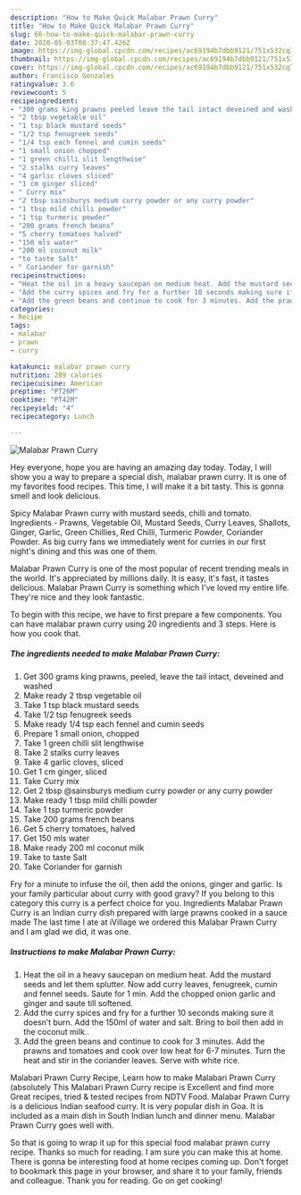 ```yaml
---
description: "How to Make Quick Malabar Prawn Curry"
title: "How to Make Quick Malabar Prawn Curry"
slug: 66-how-to-make-quick-malabar-prawn-curry
date: 2020-05-03T08:37:47.426Z
image: https://img-global.cpcdn.com/recipes/ac69194b7dbb9121/751x532cq70/malabar-prawn-curry-recipe-main-photo.jpg
thumbnail: https://img-global.cpcdn.com/recipes/ac69194b7dbb9121/751x532cq70/malabar-prawn-curry-recipe-main-photo.jpg
cover: https://img-global.cpcdn.com/recipes/ac69194b7dbb9121/751x532cq70/malabar-prawn-curry-recipe-main-photo.jpg
author: Francisco Gonzales
ratingvalue: 3.6
reviewcount: 5
recipeingredient:
- "300 grams king prawns peeled leave the tail intact deveined and washed"
- "2 tbsp vegetable oil"
- "1 tsp black mustard seeds"
- "1/2 tsp fenugreek seeds"
- "1/4 tsp each fennel and cumin seeds"
- "1 small onion chopped"
- "1 green chilli slit lengthwise"
- "2 stalks curry leaves"
- "4 garlic cloves sliced"
- "1 cm ginger sliced"
- " Curry mix"
- "2 tbsp sainsburys medium curry powder or any curry powder"
- "1 tbsp mild chilli powder"
- "1 tsp turmeric powder"
- "200 grams french beans"
- "5 cherry tomatoes halved"
- "150 mls water"
- "200 ml coconut milk"
- "to taste Salt"
- " Coriander for garnish"
recipeinstructions:
- "Heat the oil in a heavy saucepan on medium heat. Add the mustard seeds and let them splutter. Now add curry leaves, fenugreek, cumin and fennel seeds. Saute for 1 min. Add the chopped onion garlic and ginger and saute till softened."
- "Add the curry spices and fry for a further 10 seconds making sure it doesn’t burn. Add the 150ml of water and salt. Bring to boil then add in the coconut milk.."
- "Add the green beans and continue to cook for 3 minutes. Add the prawns and tomatoes and cook over low heat for 6-7 minutes. Turn the heat and stir in the coriander leaves. Serve with white rice."
categories:
- Recipe
tags:
- malabar
- prawn
- curry

katakunci: malabar prawn curry 
nutrition: 289 calories
recipecuisine: American
preptime: "PT26M"
cooktime: "PT42M"
recipeyield: "4"
recipecategory: Lunch

---
```



![Malabar Prawn Curry](https://img-global.cpcdn.com/recipes/ac69194b7dbb9121/751x532cq70/malabar-prawn-curry-recipe-main-photo.jpg)

Hey everyone, hope you are having an amazing day today. Today, I will show you a way to prepare a special dish, malabar prawn curry. It is one of my favorites food recipes. This time, I will make it a bit tasty. This is gonna smell and look delicious.

Spicy Malabar Prawn curry with mustard seeds, chilli and tomato. Ingredients - Prawns, Vegetable Oil, Mustard Seeds, Curry Leaves, Shallots, Ginger, Garlic, Green Chillies, Red Chilli, Turmeric Powder, Coriander Powder. As big curry fans we immediately went for curries in our first night&#39;s dining and this was one of them.

Malabar Prawn Curry is one of the most popular of recent trending meals in the world. It's appreciated by millions daily. It is easy, it's fast, it tastes delicious. Malabar Prawn Curry is something which I've loved my entire life. They're nice and they look fantastic.


To begin with this recipe, we have to first prepare a few components. You can have malabar prawn curry using 20 ingredients and 3 steps. Here is how you cook that.

<!--inarticleads1-->

##### The ingredients needed to make Malabar Prawn Curry:

1. Get 300 grams king prawns, peeled, leave the tail intact, deveined and washed
1. Make ready 2 tbsp vegetable oil
1. Take 1 tsp black mustard seeds
1. Take 1/2 tsp fenugreek seeds
1. Make ready 1/4 tsp each fennel and cumin seeds
1. Prepare 1 small onion, chopped
1. Take 1 green chilli slit lengthwise
1. Take 2 stalks curry leaves
1. Take 4 garlic cloves, sliced
1. Get 1 cm ginger, sliced
1. Take  Curry mix
1. Get 2 tbsp @sainsburys medium curry powder or any curry powder
1. Make ready 1 tbsp mild chilli powder
1. Take 1 tsp turmeric powder
1. Take 200 grams french beans
1. Get 5 cherry tomatoes, halved
1. Get 150 mls water
1. Make ready 200 ml coconut milk
1. Take to taste Salt
1. Take  Coriander for garnish


Fry for a minute to infuse the oil, then add the onions, ginger and garlic. Is your family particular about curry with good gravy? If you belong to this category this curry is a perfect choice for you. Ingredients Malabar Prawn Curry is an Indian curry dish prepared with large prawns cooked in a sauce made The last time I ate at iVillage we ordered this Malabar Prawn Curry and I am glad we did, it was one. 

<!--inarticleads2-->

##### Instructions to make Malabar Prawn Curry:

1. Heat the oil in a heavy saucepan on medium heat. Add the mustard seeds and let them splutter. Now add curry leaves, fenugreek, cumin and fennel seeds. Saute for 1 min. Add the chopped onion garlic and ginger and saute till softened.
1. Add the curry spices and fry for a further 10 seconds making sure it doesn’t burn. Add the 150ml of water and salt. Bring to boil then add in the coconut milk..
1. Add the green beans and continue to cook for 3 minutes. Add the prawns and tomatoes and cook over low heat for 6-7 minutes. Turn the heat and stir in the coriander leaves. Serve with white rice.


Malabari Prawn Curry Recipe, Learn how to make Malabari Prawn Curry (absolutely This Malabari Prawn Curry recipe is Excellent and find more Great recipes, tried &amp; tested recipes from NDTV Food. Malabar Prawn Curry is a delicious Indian seafood curry. It is very popular dish in Goa. It is included as a main dish in South Indian lunch and dinner menu. Malabar Prawn Curry goes well with. 

So that is going to wrap it up for this special food malabar prawn curry recipe. Thanks so much for reading. I am sure you can make this at home. There is gonna be interesting food at home recipes coming up. Don't forget to bookmark this page in your browser, and share it to your family, friends and colleague. Thank you for reading. Go on get cooking!

